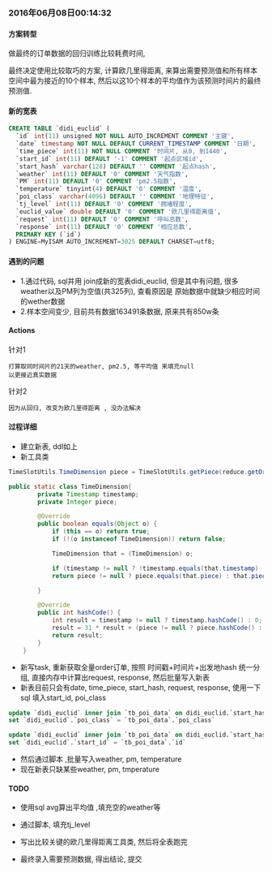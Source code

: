 ### 2016年06月08日00:14:32
#### 方案转型
做最终的订单数据的回归训练比较耗费时间, 

最终决定使用比较取巧的方案, 计算欧几里得距离, 来算出需要预测值和所有样本空间中最为接近的10个样本, 然后以这10个样本的平均值作为该预测时间片的最终预测值.

#### 新的宽表

```sql
CREATE TABLE `didi_euclid` (
  `id` int(11) unsigned NOT NULL AUTO_INCREMENT COMMENT '主键',
  `date` timestamp NOT NULL DEFAULT CURRENT_TIMESTAMP COMMENT '日期',
  `time_piece` int(11) NOT NULL COMMENT '时间片, 从0, 到1440',
  `start_id` int(11) DEFAULT '-1' COMMENT '起点区域id',
  `start_hash` varchar(128) DEFAULT '' COMMENT '起点hash',
  `weather` int(11) DEFAULT '0' COMMENT '天气指数',
  `PM` int(11) DEFAULT '0' COMMENT 'pm2.5指数',
  `temperature` tinyint(4) DEFAULT '0' COMMENT '温度',
  `poi_class` varchar(4096) DEFAULT '' COMMENT '地理特征',
  `tj_level` int(11) DEFAULT '0' COMMENT '拥堵程度',
  `euclid_value` double DEFAULT '0' COMMENT '欧几里得距离值',
  `request` int(11) DEFAULT '0' COMMENT '呼叫总数',
  `response` int(11) DEFAULT '0' COMMENT '相应总数',
  PRIMARY KEY (`id`)
) ENGINE=MyISAM AUTO_INCREMENT=3025 DEFAULT CHARSET=utf8;
```

#### 遇到的问题
* 1.通过代码, sql并用 join成新的宽表didi_euclid, 但是其中有问题, 很多weather以及PM列为空值(共325列), 查看原因是 原始数据中就缺少相应时间的wether数据
* 2.样本空间变少, 目前共有数据163491条数据, 原来共有850w条

#### Actions
针对1

```
打算取同时间片的21天的weather, pm2.5, 等平均值 来填充null
以更接近真实数据
```

针对2

```
因为从回归, 改变为欧几里得距离 , 没办法解决
```

#### 过程详细

* 建立新表, ddl如上
* 新工具类

```java
TimeSlotUtils.TimeDimension piece = TimeSlotUtils.getPiece(reduce.getOrderTime());

public static class TimeDimension{
        private Timestamp timestamp;
        private Integer piece;

        @Override
        public boolean equals(Object o) {
            if (this == o) return true;
            if (!(o instanceof TimeDimension)) return false;

            TimeDimension that = (TimeDimension) o;

            if (timestamp != null ? !timestamp.equals(that.timestamp) : that.timestamp != null) return false;
            return piece != null ? piece.equals(that.piece) : that.piece == null;

        }

        @Override
        public int hashCode() {
            int result = timestamp != null ? timestamp.hashCode() : 0;
            result = 31 * result + (piece != null ? piece.hashCode() : 0);
            return result;
        }
    }

```
* 新写task, 重新获取全量order订单, 按照 时间戳+时间片+出发地hash 统一分组, 直接内存中计算出request, response, 然后批量写入新表
* 新表目前只会有date, time\_piece, start\_hash, request, response, 使用一下sql 填入start\_id, poi\_class

```sql
update `didi_euclid` inner join `tb_poi_data` on didi_euclid.`start_hash` = tb_poi_data.`district_hash`
set `didi_euclid`.`poi_class` = `tb_poi_data`.`poi_class`

update `didi_euclid` inner join `tb_poi_data` on didi_euclid.`start_hash` = tb_poi_data.`district_hash`
set `didi_euclid`.`start_id` = `tb_poi_data`.`id`
```

* 然后通过脚本 ,批量写入weather, pm, temperature
* 现在新表只缺某些weather, pm, tmperature


#### TODO
* 使用sql avg算出平均值 ,填充空的weather等
* 通过脚本, 填充tj\_level
* 写出比较关键的欧几里得距离工具类, 然后将全表跑完

* 最终录入需要预测数据, 得出结论, 提交